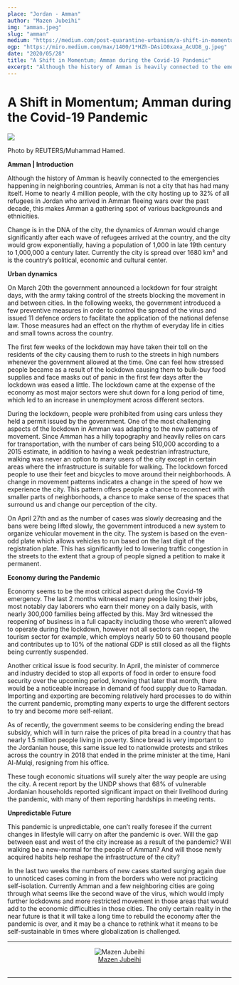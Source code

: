 ```yaml
---
place: "Jordan - Amman"
author: "Mazen Jubeihi"
img: "amman.jpeg"
slug: "amman"
medium: "https://medium.com/post-quarantine-urbanism/a-shift-in-momentum-amman-during-the-covid-19-pandemic-cf6b98f26b32"
ogp: "https://miro.medium.com/max/1400/1*HZh-DAsiO0xaxa_AcUD8_g.jpeg"
date: "2020/05/28"
title: "A Shift in Momentum; Amman during the Covid-19 Pandemic"
excerpt: "Although the history of Amman is heavily connected to the emergencies happening in neighboring countries, Amman is not a city that has had many itself. Home to nearly 4 million people, with the city hosting up to 32%"
---
```


A Shift in Momentum; Amman during the Covid-19 Pandemic
=======================================================

<img class="s t u he ai" src="https://miro.medium.com/max/1400/1*HZh-DAsiO0xaxa_AcUD8_g.jpeg"/>

Photo by REUTERS/Muhammad Hamed.

**Amman | Introduction**

Although the history of Amman is heavily connected to the emergencies happening in neighboring countries, Amman is not a city that has had many itself. Home to nearly 4 million people, with the city hosting up to 32% of all refugees in Jordan who arrived in Amman fleeing wars over the past decade, this makes Amman a gathering spot of various backgrounds and ethnicities.

Change is in the DNA of the city, the dynamics of Amman would change significantly after each wave of refugees arrived at the country, and the city would grow exponentially, having a population of 1,000 in late 19th century to 1,000,000 a century later. Currently the city is spread over 1680 km² and is the country’s political, economic and cultural center.

**Urban dynamics**

On March 20th the government announced a lockdown for four straight days, with the army taking control of the streets blocking the movement in and between cities. In the following weeks, the government introduced a few preventive measures in order to control the spread of the virus and issued 11 defence orders to facilitate the application of the national defense law. Those measures had an effect on the rhythm of everyday life in cities and small towns across the country.

The first few weeks of the lockdown may have taken their toll on the residents of the city causing them to rush to the streets in high numbers whenever the government allowed at the time. One can feel how stressed people became as a result of the lockdown causing them to bulk-buy food supplies and face masks out of panic in the first few days after the lockdown was eased a little. The lockdown came at the expense of the economy as most major sectors were shut down for a long period of time, which led to an increase in unemployment across different sectors.

During the lockdown, people were prohibited from using cars unless they held a permit issued by the government. One of the most challenging aspects of the lockdown in Amman was adapting to the new patterns of movement. Since Amman has a hilly topography and heavily relies on cars for transportation, with the number of cars being 510,000 according to a 2015 estimate, in addition to having a weak pedestrian infrastructure, walking was never an option to many users of the city except in certain areas where the infrastructure is suitable for walking. The lockdown forced people to use their feet and bicycles to move around their neighborhoods. A change in movement patterns indicates a change in the speed of how we experience the city. This pattern offers people a chance to reconnect with smaller parts of neighborhoods, a chance to make sense of the spaces that surround us and change our perception of the city.

On April 27th and as the number of cases was slowly decreasing and the bans were being lifted slowly, the government introduced a new system to organize vehicular movement in the city. The system is based on the even-odd plate which allows vehicles to run based on the last digit of the registration plate. This has significantly led to lowering traffic congestion in the streets to the extent that a group of people signed a petition to make it permanent.

**Economy during the Pandemic**

Economy seems to be the most critical aspect during the Covid-19 emergency. The last 2 months witnessed many people losing their jobs, most notably day laborers who earn their money on a daily basis, with nearly 300,000 families being affected by this. May 3rd witnessed the reopening of business in a full capacity including those who weren’t allowed to operate during the lockdown, however not all sectors can reopen, the tourism sector for example, which employs nearly 50 to 60 thousand people and contributes up to 10% of the national GDP is still closed as all the flights being currently suspended.

Another critical issue is food security. In April, the minister of commerce and industry decided to stop all exports of food in order to ensure food security over the upcoming period, knowing that later that month, there would be a noticeable increase in demand of food supply due to Ramadan. Importing and exporting are becoming relatively hard processes to do within the current pandemic, prompting many experts to urge the different sectors to try and become more self-reliant.

As of recently, the government seems to be considering ending the bread subsidy, which will in turn raise the prices of pita bread in a country that has nearly 1.5 million people living in poverty. Since bread is very important to the Jordanian house, this same issue led to nationwide protests and strikes across the country in 2018 that ended in the prime minister at the time, Hani Al-Mulqi, resigning from his office.

These tough economic situations will surely alter the way people are using the city. A recent report by the UNDP shows that 68% of vulnerable Jordanian households reported significant impact on their livelihood during the pandemic, with many of them reporting hardships in meeting rents.

**Unpredictable Future**

This pandemic is unpredictable, one can’t really foresee if the current changes in lifestyle will carry on after the pandemic is over. Will the gap between east and west of the city increase as a result of the pandemic? Will walking be a new-normal for the people of Amman? And will those newly acquired habits help reshape the infrastructure of the city?

In the last two weeks the numbers of new cases started surging again due to unnoticed cases coming in from the borders who were not practicing self-isolation. Currently Amman and a few neighboring cities are going through what seems like the second wave of the virus, which would imply further lockdowns and more restricted movement in those areas that would add to the economic difficulties in those cities. The only certain reality in the near future is that it will take a long time to rebuild the economy after the pandemic is over, and it may be a chance to rethink what it means to be self-sustainable in times where globalization is challenged.

---

<div style="display: flex; margin-bottom: 2rem">
    <div style="margin: 0 auto; text-align: center">
        <img alt="Mazen Jubeihi" src="https://miro.medium.com/fit/c/96/96/0*BnYAl4zXHK62WyTY.jpg"/>
        <br/>
        <a href="https://medium.com/@MazenJ?source=post_page-----cf6b98f26b32----------------------">Mazen Jubeihi</a>
    </div>
</div>

---